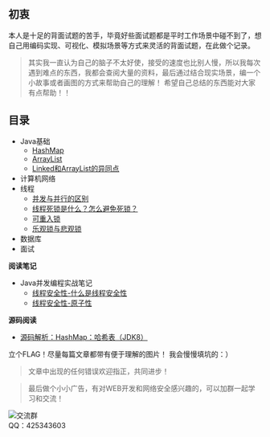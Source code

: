 ## 初衷
本人是十足的背面试题的苦手，毕竟好些面试题都是平时工作场景中碰不到了，想自己用编码实现、可视化、模拟场景等方式来灵活的背面试题，在此做个记录。


> 其实我一直认为自己的脑子不太好使，接受的速度也比别人慢，所以我每次遇到难点的东西，我都会查阅大量的资料，最后通过结合现实场景，编一个小故事或者画图的方式来帮助自己的理解！
> 希望自己总结的东西能对大家有点帮助！！

## 目录

 - Java基础
   - [HashMap](https://blog.csdn.net/lodog1/article/details/105190263)
   - [ArrayList](https://blog.csdn.net/lodog1/article/details/105131505)
   - [Linked和ArrayList的异同点](https://blog.csdn.net/lodog1/article/details/105257064)
- 计算机网络
- 线程
	- [并发与并行的区别](https://editor.csdn.net/md/?articleId=105320216)
	- [线程死锁是什么？怎么避免死锁？](https://blog.csdn.net/lodog1/article/details/105330045)
	- [可重入锁](https://blog.csdn.net/lodog1/article/details/105376580)
	- [乐观锁与悲观锁](https://blog.csdn.net/lodog1/article/details/105423157)
- 数据库
- 面试

**阅读笔记**

 - Java并发编程实战笔记
 	- [线程安全性-什么是线程安全性](https://blog.csdn.net/lodog1/article/details/105498521)
 	- [线程安全性-原子性](https://blog.csdn.net/lodog1/article/details/105523323)

**源码阅读**

 - [源码解析：HashMap：哈希表（JDK8）](https://blog.csdn.net/lodog1/article/details/105547094)

立个FLAG！尽量每篇文章都带有便于理解的图片！
我会慢慢填坑的：）

> 文章中出现的任何错误欢迎指正，共同进步！

>  最后做个小小广告，有对WEB开发和网络安全感兴趣的，可以加群一起学习和交流！

![交流群](https://img-blog.csdnimg.cn/20200328190953288.png)  
QQ：425343603
